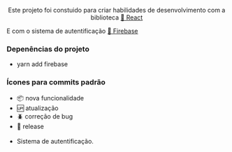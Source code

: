 <p align="center">Este projeto foi constuido para criar habilidades de desenvolvimento com a biblioteca  <a href="https://pt-br.reactjs.org/">🔗 React</a></p>E com o sistema de autentificação 
<a href="https://console.firebase.google.com//">🔗 Firebase</a></p>

### Depenências do projeto
- yarn add firebase

### Ícones para commits padrão

- :package: nova funcionalidade
- :up: atualização
- :beetle: correção de bug
- :checkered_flag: release  <br/> <br/>
- Sistema de autentificação. 
